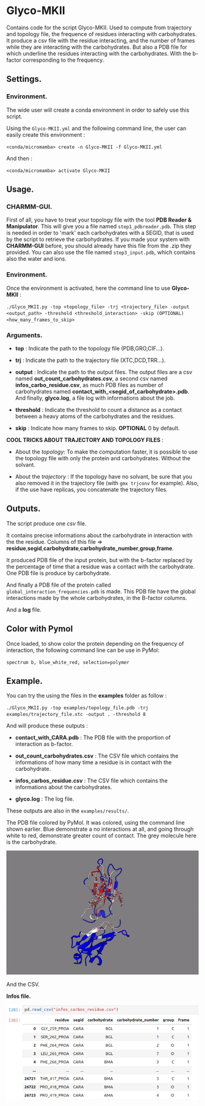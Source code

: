 # Glyco-MKII
Contains code for the script Glyco-MKII. Used to compute from trajectory and topology file, the frequence of residues interacting with carbohydrates.
It produce a csv file with the residue interacting, and the number of frames while they are interacting with the carbohydrates.
But also a PDB file for which underline the residues interacting with the carbohydrates. With the b-factor corresponding to the frequency.

## Settings.

### Environment.
The wide user will create a conda environment in order to safely use this script.

Using the `Glyco-MKII.yml` and the following command line, the user can easily create this environment :

`<conda/micromamba> create -n Glyco-MKII -f Glyco-MKII.yml`

And then :

`<conda/micromamba> activate Glyco-MKII`

## Usage.

### CHARMM-GUI.
First of all, you have to treat your topology file with the tool **PDB Reader & Manipulator**.
This will give you a file named `step1_pdbreader.pdb`.
This step is needed in order to 'mark' each carbohydrates with a SEGID, that is used by the script to retrieve the carbohydrates.
If you made your system with **CHARMM-GUI** before, you should already have this file from the .zip they provided. You can also use the file named `step3_input.pdb`, which contains also the water and ions.

### Environment.

Once the environment is activated, here the command line to use **Glyco-MKII** :

`./Glyco_MKII.py -top <topology_file> -trj <trajectory_file> -output <output_path> -threshold <threshold_interaction> -skip (OPTIONAL) <how_many_frames_to_skip>`
    
### Arguments.
  - **top** : Indicate the path to the topology file (PDB,GRO,CIF...).

  - **trj** : Indicate the path to the trajectory file (XTC,DCD,TRR...).

  - **output** : Indicate the path to the output files. The output files are a csv named **out_count_carbohydrates.csv**, a second csv named **infos_carbo_residue.csv**, as much PDB files as number of carbohydrates named **contact_with_<segid_of_carbohydrate>.pdb**. And finally, **glyco.log**, a file log with informations about the job.

  - **threshold** : Indicate the threshold to count a distance as a contact between a heavy atoms of the carbohydrates and the residues.

  - **skip** : Indicate how many frames to skip. **OPTIONAL** 0 by default.


**COOL TRICKS ABOUT TRAJECTORY AND TOPOLOGY FILES** :

  - About the *topology*: To make the computation faster, it is possible to use the topology file with only the protein and carbohydrates. Without the solvant.
    
  - About the *trajectory* : If the topology have no solvant, be sure that you also removed it in the trajectory file (with `gmx trjconv` for example). Also, if the use have replicas, you concatenate the trajectory files.

## Outputs.

The script produce one *csv* file. 

It contains precise informations about the carbohydrate in interaction with the the residue. Columns of this file => **residue**,**segid**,**carbohydrate**,**carbohydrate_number**,**group**,**frame**.

It produced PDB file of the input protein, but with the b-factor replaced by the percentage of time that a residue was a contact with the carbohydrate.
One PDB file is produce by carbohydrate.

And finally a PDB file of the protein called `global_interaction_frequencies.pdb` is made. This PDB file have the global interactions made by the whole carbohydrates, in the B-factor columns.

And a **log** file.

## Color with Pymol

Once loaded, to show color the protein depending on the frequency of interaction, the following command line can be use in PyMol:

`spectrum b, blue_white_red, selection=polymer`


## Example.

You can try the using the files in the **examples** folder as follow :

`./Glyco_MKII.py -top examples/topology_file.pdb -trj examples/trajectory_file.xtc -output . -threshold 8`


And will produce these outputs :

- **contact_with_CARA.pdb** : The PDB file with the proportion of interaction as b-factor.

- **out_count_carbohydrates.csv** : The CSV file which contains the informations of how many time a residue is in contact with the carbohydrate.

- **infos_carbos_residue.csv** : The CSV file which contains the informations about the carbohydrates.

- **glyco.log** : The log file.

These outputs are also in the `examples/results/`.

The PDB file colored by PyMol. It was colored, using the command line shown earlier.
Blue demonstrate a no interactions at all, and going through white to red, demonstrate greater count of contact.
The grey molecule here is the carbohydrate.

<p align="center">
<img src="img/example_structure.gif">
</p>

And the CSV.

**Infos file.**

<p align="center">
<img src="img/example_csv_infos.png">
</p>
